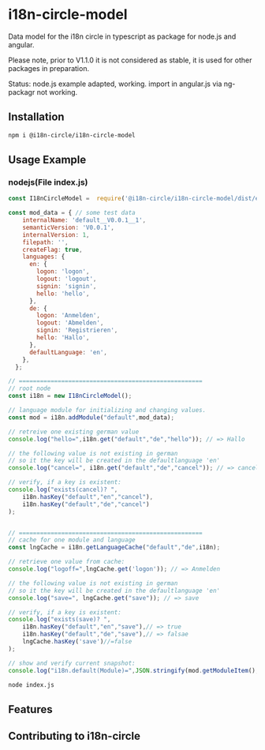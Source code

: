 # i18n-circle-model
Data model for the i18n circle in typescript as package for node.js and angular. 

Please note, prior to V1.1.0 it is not considered as stable, it is used for other packages in preparation.

Status: node.js example adapted, working. import in  angular.js via ng-packagr  not working.

## Installation

```bash
npm i @i18n-circle/i18n-circle-model
```

## Usage Example

### nodejs(File index.js)
```js
const I18nCircleModel =  require('@i18n-circle/i18n-circle-model/dist/es5').I18nCircleModel;

const mod_data = { // some test data
    internalName: 'default__V0.0.1__1',
    semanticVersion: 'V0.0.1',
    internalVersion: 1,
    filepath: '',
    createFlag: true,
    languages: {
      en: {
        logon: 'logon',
        logout: 'logout',
        signin: 'signin',
        hello: 'hello',
      },
      de: {
        logon: 'Anmelden',
        logout: 'Abmelden',
        signin: 'Registrieren',
        hello: 'Hallo',
      },
      defaultLanguage: 'en',
    },
  };

// ====================================================
// root node
const i18n = new I18nCircleModel(); 

// language module for initializing and changing values.
const mod = i18n.addModule("default",mod_data); 

// retreive one existing german value
console.log("hello=",i18n.get("default","de","hello")); // => Hallo

// the following value is not existing in german
// so it the key will be created in the defaultlanguage 'en'
console.log("cancel=", i18n.get("default","de","cancel")); // => cancel

// verify, if a key is existent:
console.log("exists(cancel)? ",
    i18n.hasKey("default","en","cancel"),
    i18n.hasKey("default","de","cancel")
);


// ====================================================
// cache for one module and language
const lngCache = i18n.getLanguageCache("default","de",i18n); 

// retrieve one value from cache:
console.log("logoff=",lngCache.get('logon')); // => Anmelden

// the following value is not existing in german
// so it the key will be created in the defaultlanguage 'en'
console.log("save=", lngCache.get("save")); // => save

// verify, if a key is existent:
console.log("exists(save)? ",
    i18n.hasKey("default","en","save"),// => true
    i18n.hasKey("default","de","save"),// => falsae
    lngCache.hasKey('save')//=false
);

// show and verify current snapshot:
console.log("i18n.default(Module)=",JSON.stringify(mod.getModuleItem(),undefined,2));
```

```bash
node index.js
```
## Features

## Contributing to i18n-circle

